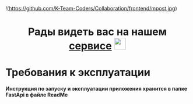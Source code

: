 !(https://github.com/K-Team-Coders/Collaboration/frontend/mpost.jpg)
<h1 align="center">Рады видеть вас на нашем <a href="http://178.170.196.251:8080/#/" target="_blank">сервисе</a> 
<img src="https://github.com/K-Team-Coders/Collaboration/frontend/mpost.jpg" height="32"/></h1>



# Требования к эксплуатации

**Инструкция по запуску и эксплуатации приложения хранится в папке FastApi в файле ReadMe**

